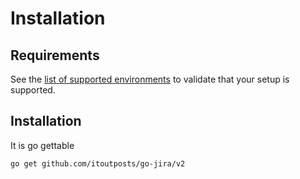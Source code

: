 # Installation

## Requirements

See the [list of supported environments] to validate that your setup is supported.

## Installation

It is go gettable

```bash
go get github.com/itoutposts/go-jira/v2
```

  [list of supported environments]: supported-environments.md